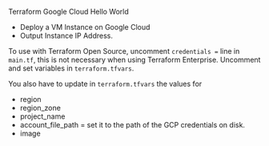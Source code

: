 Terraform Google Cloud Hello World

- Deploy a VM Instance on Google Cloud
- Output Instance IP Address.

To use with Terraform Open Source, uncomment `credentials =` line in `main.tf`, this is not necessary when using Terraform Enterprise. Uncomment and set variables in `terraform.tfvars`.

You also have to update in `terraform.tfvars` the values for

- region
- region_zone
- project_name
- account_file_path = set it to the path of the GCP credentials on disk.
- image
